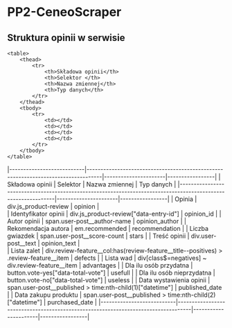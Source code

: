# PP2-CeneoScraper

## Struktura opinii w serwisie
    <table>
        <thead>
            <tr>
                <th>Składowa opinii</th>
                <th>Selektor </th>
                <th>Nazwa zmiennej</th>
                <th>Typ danych</th>
            </tr>
        </thead>
        <tbody>
            <tr>
                <td></td>
                <td></td>
                <td></td>
                <td></td>
            </tr>
        </tbody>
    </table>
|---------------------------|-----------------------------------------------------------------------------------|----------------------|-----------------|
|      Składowa opinii      |           Selektor                                                                |    Nazwa zmiennej    |    Typ danych   |
|---------------------------------------------------------------------------------------------------------------|----------------------|-----------------|
| Opinia                    | div.js_product-review                                                             |   opinion            |  
| Identyfikator opinii      | div.js_product-review\["data-entry-id"\]                                          |   opinion_id         | 
| Autor opinii              | span.user-post__author-name                                                       |   opinion_author     |
| Rekomendacja autora       | em.recommended                                                                    |   recommendation     |
| Liczba gwiazdek           | span.user-post__score-count                                                       |   stars      |
| Treść opinii              | div.user-post__text                                                               |   opinion_text       |    
| Lista zalet               | div.review-feature__col:has(review-feature__title--positives) > .review-feature__item    | defects       |
| Lista wad                 | div\[class$=negatives\] ~ div.review-feature__item                                |   advantages         |
| Dla ilu osób przydatna    | button.vote-yes\["data-total-vote"\]                                              |   usefull            |
| Dla ilu osób nieprzydatna | button.vote-no\["data-total-vote"\]                                               |   useless            |
| Data wystawienia opinii   | span.user-post__published > time:nth-child(1)\["datetime"\]                       |   published_date     |
| Data zakupu produktu      | span.user-post__published > time:nth-child(2)\["datetime"\]                       |   purchased_date     |
|---------------------------|-----------------------------------------------------------------------------------|----------------------|-----------------|
